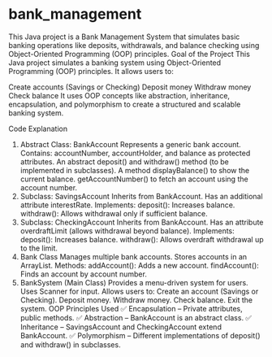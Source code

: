# bank_management
This Java project is a Bank Management System that simulates basic banking operations like deposits, withdrawals, and balance checking using Object-Oriented Programming (OOP) principles.
Goal of the Project
This Java project simulates a banking system using Object-Oriented Programming (OOP) principles. It allows users to:

Create accounts (Savings or Checking)
Deposit money
Withdraw money
Check balance
It uses OOP concepts like abstraction, inheritance, encapsulation, and polymorphism to create a structured and scalable banking system.

Code Explanation
1. Abstract Class: BankAccount
Represents a generic bank account.
Contains:
accountNumber, accountHolder, and balance as protected attributes.
An abstract deposit() and withdraw() method (to be implemented in subclasses).
A method displayBalance() to show the current balance.
getAccountNumber() to fetch an account using the account number.
2. Subclass: SavingsAccount
Inherits from BankAccount.
Has an additional attribute interestRate.
Implements:
deposit(): Increases balance.
withdraw(): Allows withdrawal only if sufficient balance.
3. Subclass: CheckingAccount
Inherits from BankAccount.
Has an attribute overdraftLimit (allows withdrawal beyond balance).
Implements:
deposit(): Increases balance.
withdraw(): Allows overdraft withdrawal up to the limit.
4. Bank Class
Manages multiple bank accounts.
Stores accounts in an ArrayList<BankAccount>.
Methods:
addAccount(): Adds a new account.
findAccount(): Finds an account by account number.
5. BankSystem (Main Class)
Provides a menu-driven system for users.
Uses Scanner for input.
Allows users to:
Create an account (Savings or Checking).
Deposit money.
Withdraw money.
Check balance.
Exit the system.
OOP Principles Used
✅ Encapsulation – Private attributes, public methods.
✅ Abstraction – BankAccount is an abstract class.
✅ Inheritance – SavingsAccount and CheckingAccount extend BankAccount.
✅ Polymorphism – Different implementations of deposit() and withdraw() in subclasses.
